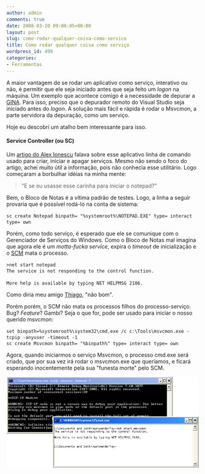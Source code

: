 ```yaml
---
author: admin
comments: true
date: 2008-03-20 09:00:05+00:00
layout: post
slug: como-rodar-qualquer-coisa-como-servico
title: Como rodar qualquer coisa como serviço
wordpress_id: 499
categories:
- Ferramentas
---
```


A maior vantagem de se rodar um aplicativo como serviço, interativo ou não, é permitir que ele seja iniciado antes que seja feito um _logon_ na máquina. Um exemplo que acontece comigo é a necessidade de depurar a [GINA](http://www.caloni.com.br/blog/gina-x-credential-provider). Para isso, preciso que o depurador remoto do Visual Studio seja iniciado antes do _logon_. A solução mais fácil e rápida é rodar o Msvcmon, a parte servidora da depuração, como um serviço.

Hoje eu descobri um atalho bem interessante para isso.




#### Service Controller (ou SC)


Um [artigo do Alex Ionescu](http://www.alex-ionescu.com/?p=59) falava sobre esse aplicativo linha de comando usado para criar, iniciar e apagar serviços. Mesmo não sendo o foco do artigo, achei muito útil a informação, pois não conhecia esse utilitário. Logo começaram a borbulhar idéias na minha mente:


<blockquote>"E se eu usasse esse carinha para iniciar o notepad?"</blockquote>


Bem, o Bloco de Notas é a vítima padrão de testes. Logo, a linha a seguir provaria que é possível rodá-lo na conta de sistema:

    
    sc create Notepad binpath= "%systemroot%\NOTEPAD.EXE" type= interact type= own


Porém, como todo serviço, é esperado que ele se comunique com o Gerenciador de Serviços do Windows. Como o Bloco de Notas mal imagina que agora ele é um _motta-fucka_ _service_, expira o _timeout_ de inicialização e o [SCM](http://msdn2.microsoft.com/en-us/library/ms685150.aspx) mata o processo.

    
    >net start notepad
    The service is not responding to the control function.
    
    More help is available by typing NET HELPMSG 2186.


Como diria meu amigo [Thiago](http://codebehind.wordpress.com/), "não bom".

Porém porém, o SCM não mata os processos filhos do processo-serviço. Bug? _Feature_? Gambi? Seja o que for, pode ser usado para iniciar o nosso querido msvcmon:

    
    set binpath=%systemroot%\system32\cmd.exe /c c:\Tools\msvcmon.exe -tcpip -anyuser -timeout -1
    sc create Msvcmon binpath= "%binpath%" type= interact type= own


Agora, quando iniciarmos o serviço Msvcmon, o processo cmd.exe será criado, que por sua vez irá rodar o msvcmon.exe que queríamos, e ficará esperando inocentemente pela sua "funesta morte" pelo SCM.

[![MsvcMon Service](../public/uploads/msvcmon-service.png)](../public/uploads/msvcmon-service.png)
